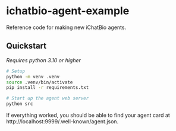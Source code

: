 # ichatbio-agent-example

Reference code for making new iChatBio agents.

## Quickstart

*Requires python 3.10 or higher*

```bash
# Setup
python -m venv .venv
source .venv/bin/activate
pip install -r requirements.txt

# Start up the agent web server
python src
```

If everything worked, you should be able to find your agent card at http://localhost:9999/.well-known/agent.json.
